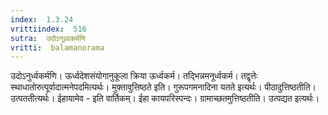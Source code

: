 ```yaml
---
index:  1.3.24
vrittiindex:  516
sutra:  उदोऽनूध्र्वकर्मणि
vritti:  balamanorama 
---
```


उदोऽनुर्ध्वकर्मणि। ऊर्ध्वदेशसंयोगानुकूला क्रिया ऊर्ध्वकर्म। तद्भिन्नमनूर्ध्वकर्म। तद्वृत्तेः स्थाधातोरुत्पूर्वादात्मनेपदमित्यर्थः। मुक्तावुत्तिष्ठते इति। गुरूपगमनादिना यतते इत्यर्थः। पीठादुत्तिष्ठतीति। उत्पततीत्यर्थः। ईहायामेव - इति वार्तिकम्। ईहा कायपरिस्पन्दः। ग्रामाच्छतमुत्तिष्ठतीति। उत्पद्यत इत्यर्थः।

